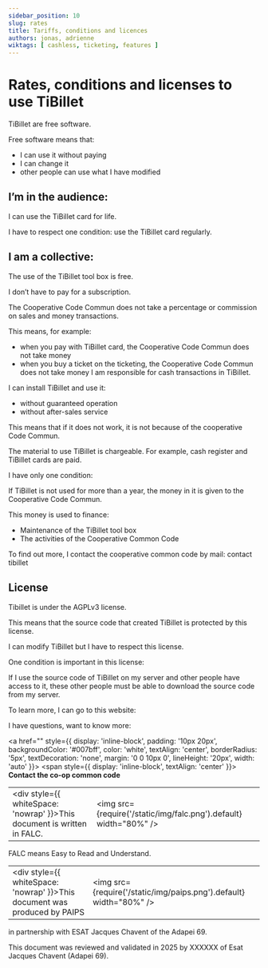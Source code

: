 ```yaml
---
sidebar_position: 10
slug: rates
title: Tariffs, conditions and licences
authors: jonas, adrienne
wiktags: [ cashless, ticketing, features ]
---
```


# Rates, conditions and licenses to use TiBillet

TiBillet are free software. 

Free software means that:

- I can use it without paying
- I can change it
- other people can use what I have modified

## I’m in the audience: 

I can use the TiBillet card for life. 

I have to respect one condition: use the TiBillet card regularly.

## I am a collective:

The use of the TiBillet tool box is free. 

I don’t have to pay for a subscription. 

The Cooperative Code Commun does not take a percentage or commission on sales and money transactions. 

This means, for example: 

- when you pay with TiBillet card, the Cooperative Code Commun does not take money
- when you buy a ticket on the ticketing, the Cooperative Code Commun does not take money
I am responsible for cash transactions in TiBillet.

I can install TiBillet and use it: 

- without guaranteed operation
- without after-sales service

This means that if it does not work, it is not because of the cooperative Code Commun. 

The material to use TiBillet is chargeable.
For example, cash register and TiBillet cards are paid. 

I have only one condition:

If TiBillet is not used for more than a year, the money in it is given to the Cooperative Code Commun. 

This money is used to finance: 

- Maintenance of the TiBillet tool box
- The activities of the Cooperative Common Code


To find out more, I contact the cooperative common code by mail: contact tibillet


## License 

Tibillet is under the AGPLv3 license.

This means that the source code that created TiBillet is protected by this license. 

I can modify TiBillet but I have to respect this license. 

One condition is important in this license: 

If I use the source code of TiBillet on my server and other people have access to it, these other people must be able to download the source code from my server. 

To learn more, I can go to this website:

I have questions, want to know more: 

<a href="" 
   style={{ display: 'inline-block', padding: '10px 20px', backgroundColor: '#007bff', color: 'white', textAlign: 'center', borderRadius: '5px', textDecoration: 'none', margin: '0 0 10px 0', lineHeight: '20px', width: 'auto' }}>
  <span style={{ display: 'inline-block', textAlign: 'center' }}>
    <strong>Contact the co-op common code</strong>
  </span>
</a>


|                                                 |                              |
|-------------------------------------------------|------------------------------|
| <div style={{ whiteSpace: 'nowrap' }}>This document is written in FALC.</div> | <img src={require('/static/img/falc.png').default} width="80%" /> |


FALC means Easy to Read and Understand.


|                                                 |                              |
|-------------------------------------------------|------------------------------|
| <div style={{ whiteSpace: 'nowrap' }}>This document was produced by PAIPS</div> | <img src={require('/static/img/paips.png').default} width="80%" /> |

in partnership with ESAT Jacques Chavent
of the Adapei 69.

This document was reviewed and validated in 2025 by XXXXXX
of Esat Jacques Chavent (Adapei 69).

